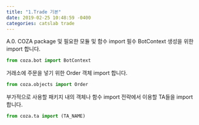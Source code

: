 ```yaml
---
title: "1.Trade 기본"
date: 2019-02-25 10:48:59 -0400
categories: catslab trade
---
```


A.0. COZA package 및 필요한 모듈 및 함수 import
필수 
BotContext 생성을 위한 import 합니다.
```python
from coza.bot import BotContext
```

거래소에 주문을 넣기 위한 Order 객체 import 합니다.
```python
from coza.objects import Order
```

부가적으로 사용할 패키지 내의 객체나 함수 import
전략에서 이용할 TA들을 import 합니다.
```python
from coza.ta import (TA_NAME)
```
